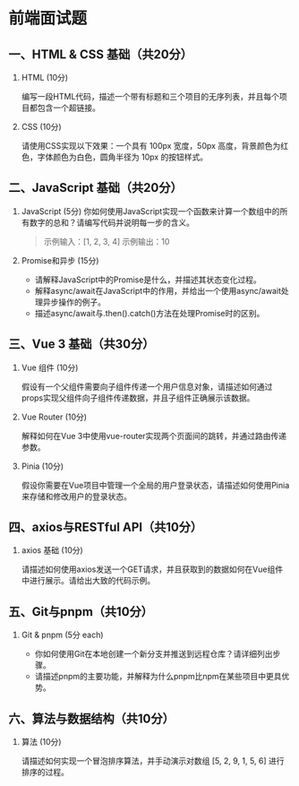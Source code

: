 # 前端面试题

## 一、HTML & CSS 基础（共20分）

1. HTML (10分)

    编写一段HTML代码，描述一个带有标题和三个项目的无序列表，并且每个项目都包含一个超链接。

1. CSS (10分)

    请使用CSS实现以下效果：一个具有 100px 宽度，50px 高度，背景颜色为红色，字体颜色为白色，圆角半径为 10px 的按钮样式。

## 二、JavaScript 基础（共20分）

1. JavaScript (5分)
    你如何使用JavaScript实现一个函数来计算一个数组中的所有数字的总和？请编写代码并说明每一步的含义。

    > 示例输入：[1, 2, 3, 4]
    > 示例输出：10

1. Promise和异步 (15分)

    - 请解释JavaScript中的Promise是什么，并描述其状态变化过程。
    - 解释async/await在JavaScript中的作用，并给出一个使用async/await处理异步操作的例子。
    - 描述async/await与.then().catch()方法在处理Promise时的区别。

## 三、Vue 3 基础（共30分）

1. Vue 组件 (10分)

    假设有一个父组件需要向子组件传递一个用户信息对象，请描述如何通过props实现父组件向子组件传递数据，并且子组件正确展示该数据。

1. Vue Router (10分)

    解释如何在Vue 3中使用vue-router实现两个页面间的跳转，并通过路由传递参数。

1. Pinia (10分)

    假设你需要在Vue项目中管理一个全局的用户登录状态，请描述如何使用Pinia来存储和修改用户的登录状态。

## 四、axios与RESTful API（共10分）

1. axios 基础 (10分)

    请描述如何使用axios发送一个GET请求，并且获取到的数据如何在Vue组件中进行展示。请给出大致的代码示例。

## 五、Git与pnpm（共10分）

1. Git & pnpm (5分 each)

    - 你如何使用Git在本地创建一个新分支并推送到远程仓库？请详细列出步骤。
    - 请描述pnpm的主要功能，并解释为什么pnpm比npm在某些项目中更具优势。

## 六、算法与数据结构（共10分）

1. 算法 (10分)

    请描述如何实现一个冒泡排序算法，并手动演示对数组 [5, 2, 9, 1, 5, 6] 进行排序的过程。
